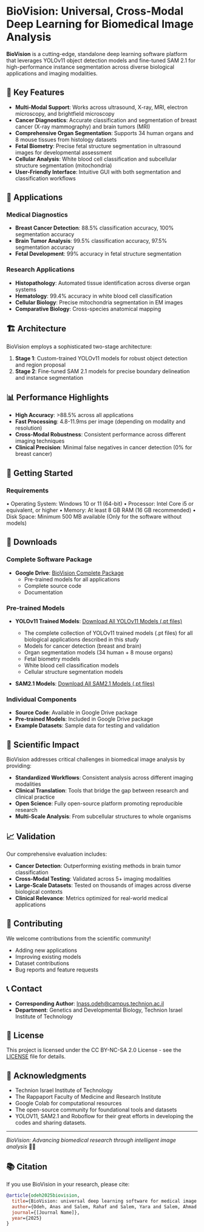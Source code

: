 # BioVision: Universal, Cross-Modal Deep Learning for Biomedical Image Analysis

**BioVision** is a cutting-edge, standalone deep learning software platform that leverages YOLOv11 object detection models and fine-tuned SAM 2.1 for high-performance instance segmentation across diverse biological applications and imaging modalities.

## 🔬 Key Features

- **Multi-Modal Support**: Works across ultrasound, X-ray, MRI, electron microscopy, and brightfield microscopy
- **Cancer Diagnostics**: Accurate classification and segmentation of breast cancer (X-ray mammography) and brain tumors (MRI)
- **Comprehensive Organ Segmentation**: Supports 34 human organs and 8 mouse tissues from histology datasets
- **Fetal Biometry**: Precise fetal structure segmentation in ultrasound images for developmental assessment
- **Cellular Analysis**: White blood cell classification and subcellular structure segmentation (mitochondria)
- **User-Friendly Interface**: Intuitive GUI with both segmentation and classification workflows

## 🎯 Applications

### Medical Diagnostics
- **Breast Cancer Detection**: 88.5% classification accuracy, 100% segmentation accuracy
- **Brain Tumor Analysis**: 99.5% classification accuracy, 97.5% segmentation accuracy
- **Fetal Development**: 99% accuracy in fetal structure segmentation

### Research Applications
- **Histopathology**: Automated tissue identification across diverse organ systems
- **Hematology**: 99.4% accuracy in white blood cell classification
- **Cellular Biology**: Precise mitochondria segmentation in EM images
- **Comparative Biology**: Cross-species anatomical mapping

## 🏗️ Architecture

BioVision employs a sophisticated two-stage architecture:

1. **Stage 1**: Custom-trained YOLOv11 models for robust object detection and region proposal
2. **Stage 2**: Fine-tuned SAM 2.1 models for precise boundary delineation and instance segmentation

## 📊 Performance Highlights

- **High Accuracy**: >88.5% across all applications
- **Fast Processing**: 4.8-11.9ms per image (depending on modality and resolution)
- **Cross-Modal Robustness**: Consistent performance across different imaging techniques
- **Clinical Precision**: Minimal false negatives in cancer detection (0% for breast cancer)

## 🚀 Getting Started

### Requirements
•	Operating System: Windows 10 or 11 (64-bit)
•	Processor: Intel Core i5 or equivalent, or higher
•	Memory: At least 8 GB RAM (16 GB recommended)
•	Disk Space: Minimum 500 MB available (Only for the software without models)


## 💾 Downloads

### Complete Software Package
- **Google Drive**: [BioVision Complete Package](https://drive.google.com/drive/folders/1LzO3A1K51_qQuJX6fAoHclBic3wUGmHM)
  - Pre-trained models for all applications
  - Complete source code
  - Documentation 

### Pre-trained Models
- **YOLOv11 Trained Models**: [Download All YOLOv11 Models (.pt files)](https://drive.google.com/file/d/1Mu0S7JYzwAArPMWXu2tPBpgBiTXHva0c/view?usp=drive_link)
  - The complete collection of YOLOv11 trained models (.pt files) for all biological applications described in this study
  - Models for cancer detection (breast and brain)
  - Organ segmentation models (34 human + 8 mouse organs)
  - Fetal biometry models
  - White blood cell classification models
  - Cellular structure segmentation models
 
 - **SAM2.1 Models**: [Download All SAM2.1 Models (.pt files)](https://drive.google.com/file/d/1WhabPUttfBppjNcj3r2bzIwBIR_1f-_o/view?usp=drive_link)

### Individual Components
- **Source Code**: Available in Google Drive package
- **Pre-trained Models**: Included in Google Drive package
- **Example Datasets**: Sample data for testing and validation

## 🔬 Scientific Impact

BioVision addresses critical challenges in biomedical image analysis by providing:

- **Standardized Workflows**: Consistent analysis across different imaging modalities
- **Clinical Translation**: Tools that bridge the gap between research and clinical practice
- **Open Science**: Fully open-source platform promoting reproducible research
- **Multi-Scale Analysis**: From subcellular structures to whole organisms

## 📈 Validation

Our comprehensive evaluation includes:
- **Cancer Detection**: Outperforming existing methods in brain tumor classification
- **Cross-Modal Testing**: Validated across 5+ imaging modalities
- **Large-Scale Datasets**: Tested on thousands of images across diverse biological contexts
- **Clinical Relevance**: Metrics optimized for real-world medical applications

## 🤝 Contributing

We welcome contributions from the scientific community! 
- Adding new applications
- Improving existing models
- Dataset contributions
- Bug reports and feature requests

## 📞 Contact

- **Corresponding Author**: Inass.odeh@campus.technion.ac.il
- **Department**: Genetics and Developmental Biology, Technion Israel Institute of Technology

## 📄 License

This project is licensed under the CC BY-NC-SA 2.0 License - see the [LICENSE](LICENSE) file for details.

## 🙏 Acknowledgments

- Technion Israel Institute of Technology
- The Rappaport Faculty of Medicine and Research Institute
- Google Colab for computational resources
- The open-source community for foundational tools and datasets
- YOLOV11, SAM2.1 and Roboflow for their great efforts in developing the codes and sharing datasets.

---

*BioVision: Advancing biomedical research through intelligent image analysis* 🔬✨



## 📚 Citation

If you use BioVision in your research, please cite:

```bibtex
@article{odeh2025biovision,
  title={BioVision: universal deep learning software for medical image classification and segmentation across diverse imaging modalities in biomedicine},
  author={Odeh, Anas and Salem, Rahaf and Salem, Yara and Salem, Ahmad and Shemesh, Ariel and Hasson, Peleg},
  journal={[Journal Name]},
  year={2025}
}
